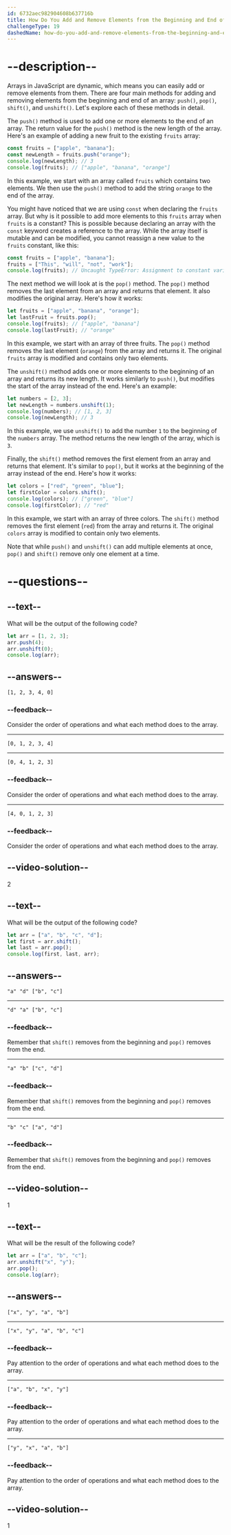 ```yaml
---
id: 6732aec982904608b637716b
title: How Do You Add and Remove Elements from the Beginning and End of an Array?
challengeType: 19
dashedName: how-do-you-add-and-remove-elements-from-the-beginning-and-end-of-an-array
---
```


# --description--

Arrays in JavaScript are dynamic, which means you can easily add or remove elements from them. There are four main methods for adding and removing elements from the beginning and end of an array: `push()`, `pop()`, `shift()`, and `unshift()`. Let's explore each of these methods in detail.

The `push()` method is used to add one or more elements to the end of an array. The return value for the `push()` method is the new length of the array. Here's an example of adding a new fruit to the existing `fruits` array:

```js
const fruits = ["apple", "banana"];
const newLength = fruits.push("orange");
console.log(newLength); // 3
console.log(fruits); // ["apple", "banana", "orange"]
```

In this example, we start with an array called `fruits` which contains two elements. We then use the `push()` method to add the string `orange` to the end of the array.

You might have noticed that we are using `const` when declaring the `fruits` array. But why is it possible to add more elements to this `fruits` array when `fruits` is a constant? This is possible because declaring an array with the `const` keyword creates a reference to the array. While the array itself is mutable and can be modified, you cannot reassign a new value to the `fruits` constant, like this:

```js
const fruits = ["apple", "banana"];
fruits = ["This", "will", "not", "work"];
console.log(fruits); // Uncaught TypeError: Assignment to constant variable. 
```

The next method we will look at is the `pop()` method. The `pop()` method removes the last element from an array and returns that element. It also modifies the original array. Here's how it works:

```js
let fruits = ["apple", "banana", "orange"];
let lastFruit = fruits.pop();
console.log(fruits); // ["apple", "banana"]
console.log(lastFruit); // "orange"
```

In this example, we start with an array of three fruits. The `pop()` method removes the last element (`orange`) from the array and returns it. The original `fruits` array is modified and contains only two elements.

The `unshift()` method adds one or more elements to the beginning of an array and returns its new length. It works similarly to `push()`, but modifies the start of the array instead of the end. Here's an example:

```js
let numbers = [2, 3];
let newLength = numbers.unshift(1);
console.log(numbers); // [1, 2, 3]
console.log(newLength); // 3
```

In this example, we use `unshift()` to add the number `1` to the beginning of the `numbers` array. The method returns the new length of the array, which is `3`.

Finally, the `shift()` method removes the first element from an array and returns that element. It's similar to `pop()`, but it works at the beginning of the array instead of the end. Here's how it works:

```js
let colors = ["red", "green", "blue"];
let firstColor = colors.shift();
console.log(colors); // ["green", "blue"]
console.log(firstColor); // "red"
```

In this example, we start with an array of three colors. The `shift()` method removes the first element (`red`) from the array and returns it. The original `colors` array is modified to contain only two elements.

Note that while `push()` and `unshift()` can add multiple elements at once, `pop()` and `shift()` remove only one element at a time.

# --questions--

## --text--

What will be the output of the following code?

```js
let arr = [1, 2, 3];
arr.push(4);
arr.unshift(0);
console.log(arr);
```

## --answers--

`[1, 2, 3, 4, 0]`

### --feedback--

Consider the order of operations and what each method does to the array.

---

`[0, 1, 2, 3, 4]`

---

`[0, 4, 1, 2, 3]`

### --feedback--

Consider the order of operations and what each method does to the array.

---

`[4, 0, 1, 2, 3]`

### --feedback--

Consider the order of operations and what each method does to the array.

## --video-solution--

2

## --text--

What will be the output of the following code?

```js
let arr = ["a", "b", "c", "d"];
let first = arr.shift();
let last = arr.pop();
console.log(first, last, arr);
```

## --answers--

`"a" "d" ["b", "c"]`

---

`"d" "a" ["b", "c"]`

### --feedback--

Remember that `shift()` removes from the beginning and `pop()` removes from the end.

---

`"a" "b" ["c", "d"]`

### --feedback--

Remember that `shift()` removes from the beginning and `pop()` removes from the end.

---

`"b" "c" ["a", "d"]`

### --feedback--

Remember that `shift()` removes from the beginning and `pop()` removes from the end.

## --video-solution--

1

## --text--

What will be the result of the following code?

```js
let arr = ["a", "b", "c"];
arr.unshift("x", "y");
arr.pop();
console.log(arr);
```

## --answers--

`["x", "y", "a", "b"]`

---

`["x", "y", "a", "b", "c"]`

### --feedback--

Pay attention to the order of operations and what each method does to the array.

---

`["a", "b", "x", "y"]`

### --feedback--

Pay attention to the order of operations and what each method does to the array.

---

`["y", "x", "a", "b"]`

### --feedback--

Pay attention to the order of operations and what each method does to the array.

## --video-solution--

1
